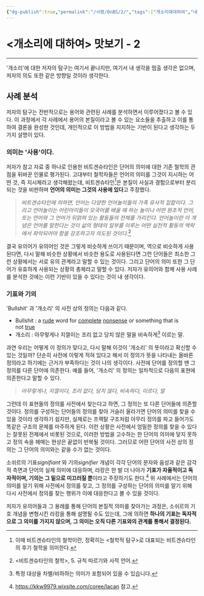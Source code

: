 ```yaml
---
{"dg-publish":true,"permalink":"/서평/OnBS/2/","tags":["개소리에대하여","내멋대로맛보기"],"created":"2024-02-21T11:44:17.739+09:00","updated":"2024-04-13T17:00:10.209+09:00"}
---
```


# <개소리에 대하여> 맛보기 - 2

---

'개소리'에 대한 저자의 탐구는 여기서 끝나지만, 여기서 내 생각을 멈출 생각은 없으며, 저자의 의도 또한 같은 방향일 것이라 생각한다.

## 사례 분석
저자의 탐구는 전반적으로는 용어와 관련된 사례를 분석하면서 이루어졌다고 볼 수 있다. 이 과정에서 각 사례에서 용어의 본질이라고 볼 수 있는 요소들을 추출하고 이를 통하여 결론을 완성한 것인데, 개인적으로 이 방법을 지지하는 기반이 된다고 생각하는 두 가지 설명이 있다.

### 의미는 '사용'이다.
저자가 참고 자료 중 하나로 인용한 비트겐슈타인은 단어의 의미에 대한 기존 철학의 관점을 뒤바꾼 인물로 평가된다. 고대부터 철학자들은 언어의 의미를 그것이 지시하는 어떤 것, 즉 지시체라고 생각해왔는데, 비트겐슈타인[^1]은 본질이 사실과 경험으로부터 분리되는 것을 비판하며 **언어의 의미는 그것의 사용에 있다**고 주장했다. 

> *비트겐슈타인에 의하면, 언어는 다양한 언어놀이들의 가족 유사적 집합이다. 그리고 언어놀이는 어린아이들이 모국어를 배울 때 하는 놀이나 어떤 원초적 언어, 또는 언어와 그 언어가 뒤얽혀 있는 활동들의 전체를 가리킨다. 언어놀이란 이 개념은 언어를 말한다는 것이 삶의 형태의 일부를 이루는 어떤 실천적 활동의 맥락에서 파악되어야 함을 강조하고자 의도된 것이다.*[^2]

결국 유의어가 유의어인 것은 그렇게 비슷하게 쓰이기 때문이며, 역으로 비슷하게 사용된다면, 다시 말해 비슷한 상황에서 비슷한 용도로 사용된다면 그런 단어들은 최소한 그런 상황에서는 서로 유의 관계라고 말할 수 있는 것이다. 그리고 단어의 의미 또한 그 단어가 유효하게 사용되는 상황의 총체라고 말할 수 있다. 저자가 유의어와 함께 사용 사례를 분석한 것에는 이런 기반이 있을 수 있다는 것이 내 생각이다.

[^1]: 이때 비트겐슈타인의 철학이란, 정확히는 <철학적 탐구>로 대표되는 비트겐슈타인의 후기 철학을 의미한다.
[^2]: <비트겐슈타인의 철학>, 5. 규칙 따르기와 사적 언어.

### 기표와 기의

'Bullshit' 과 '개소리' 의 사전 상의 정의는 다음과 같다.

+ Bullshit : a [rude](https://dictionary.cambridge.org/ko/%EC%82%AC%EC%A0%84/%EC%98%81%EC%96%B4/rude "rude") word for [complete](https://dictionary.cambridge.org/ko/%EC%82%AC%EC%A0%84/%EC%98%81%EC%96%B4/complete "complete") [nonsense](https://dictionary.cambridge.org/ko/%EC%82%AC%EC%A0%84/%EC%98%81%EC%96%B4/nonsense "nonsense") or something that is not [true](https://dictionary.cambridge.org/ko/%EC%82%AC%EC%A0%84/%EC%98%81%EC%96%B4/true "true")
+ 개소리 : 아무렇게나 지껄이는 조리 없고 당치 않은 말을 비속하게[^3] 이르는 말.

과연 우리는 어떻게 이 정의가 맞다고, 다시 말해 이것이 '개소리' 의 뜻이라고 확신할 수 있는 것일까? 단순히 사전에 이렇게 적혀 있다고 해서 이 정의가 뜻을 나타내는 올바른 정의라고 하기에는 근거가 부족하다는 것이 나의 생각이다. 사전에 단어를 정의할 땐 그 정의를 다른 단어에 의존한다. 예를 들어, '개소리' 의 정의는 일차적으로 다음의 표현에 의존한다고 말할 수 있다.

> *아무렇게나, 지껄이다, 조리 없다, 당치 않다, 비속하다, 이르다, 말*

그런데 이 표현들의 정의를 사전에서 찾는다고 하면, 그 정의는 또 다른 단어들에 의존할 것이다. 정의를 구성하는 단어들의 정의를 찾아 거슬러 올라가면 단어의 의미를 찾을 수 있을 것이라 생각하기 쉽지만, 실제로는 프랙탈 구조처럼 아무리 정의를 파고 들어가도 똑같은 구조의 문제를 마주하게 된다. 이런 상황은 사전에서 엄밀한 정의를 찾을 수 있다는 잘못된 전제에서 비롯된 것으로, 이러한 방법을 고수하는 한 단어의 의미에 닿지 못하고 정의 속을 헤매는 현상은 끝없이 반복될 것이다. 그러므로 어떤 단어의 사전 상의 정의는 그 단어의 의미와는 같을 수가 없는 것이다.

소쉬르의 기표*signifiant* 와 기의*signifier* 개념이 각각 단어의 문자와 음성과 같은 감각적 측면과 단어의 실제 의미에 대응하며, 라캉은 한 발 더 나아가 **기표가 자율적이고 독자적이며, 기의는 그 밑으로 미끄러질 뿐**이라고 주장하기도 한다.[^4] 위 사례에서는 단어의 의미를 알기 위해 사전에서 정의를 찾고, 그 정의를 구성하는 단어의 의미를 알기 위해 다시 사전에서 정의를 찾는 행위가 이에 대응한다고 볼 수 있을 것이다.

저자가 유의어들과 그 용례를 통해 단어의 본질적 의미를 찾아가는 과정은, 소쉬르의 기호 개념을 변형시킨 라캉을 통해 설명될 수도 있는데, 그에 의하면 **하나의 기표는 독자적으로 그 의미를 가지지 않으며, 그 의미는 오직 다른 기표와의 관계를 통해서 결정된다.**

[^3]: 특정 대상을 차별/비하하는 의미가 포함되어 있을 수 있습니다.
[^4]: https://kkw9979.wixsite.com/coree/lacan 참고.

